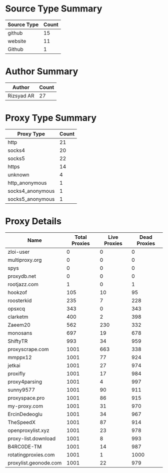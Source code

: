 # Source Type Summary

| Source Type | Count |
|-------------|-------|
| github | 15 |
| website | 11 |
| Github | 1 |


# Author Summary

| Author | Count |
|--------|-------|
| Rizsyad AR | 27 |


# Proxy Type Summary

| Proxy Type | Count |
|------------|-------|
| http | 21 |
| socks4 | 20 |
| socks5 | 22 |
| https | 14 |
| unknown | 4 |
| http_anonymous | 1 |
| socks4_anonymous | 1 |
| socks5_anonymous | 1 |


# Proxy Details

| Name | Total Proxies | Live Proxies | Dead Proxies |
|------|---------------|--------------|---------------|
| zloi-user | 0 | 0 | 0 |
| multiproxy.org | 0 | 0 | 0 |
| spys | 0 | 0 | 0 |
| proxydb.net | 0 | 0 | 0 |
| rootjazz.com | 1 | 0 | 1 |
| hookzof | 105 | 10 | 95 |
| roosterkid | 235 | 7 | 228 |
| opsxcq | 343 | 0 | 343 |
| clarketm | 400 | 2 | 398 |
| Zaeem20 | 562 | 230 | 332 |
| monosans | 697 | 19 | 678 |
| ShiftyTR | 993 | 34 | 959 |
| proxyscrape.com | 1001 | 663 | 338 |
| mmppx12 | 1001 | 77 | 924 |
| jetkai | 1001 | 27 | 974 |
| proxifly | 1001 | 17 | 984 |
| proxy4parsing | 1001 | 4 | 997 |
| sunny9577 | 1001 | 90 | 911 |
| proxyspace.pro | 1001 | 86 | 915 |
| my-proxy.com | 1001 | 31 | 970 |
| ErcinDedeoglu | 1001 | 34 | 967 |
| TheSpeedX | 1001 | 87 | 914 |
| openproxylist.xyz | 1001 | 23 | 978 |
| proxy-list.download | 1001 | 8 | 993 |
| B4RC0DE-TM | 1001 | 14 | 987 |
| rotatingproxies.com | 1001 | 1 | 1000 |
| proxylist.geonode.com | 1001 | 22 | 979 |
